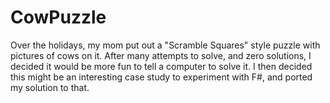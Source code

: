 # CowPuzzle

Over the holidays, my mom put out a "Scramble Squares" style puzzle with pictures of cows on it. After many attempts to solve, and zero solutions, I decided it would be more fun to tell a computer to solve it. I then decided this might be an interesting case study to experiment with F#, and ported my solution to that.
